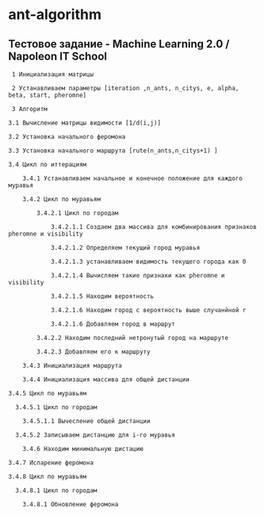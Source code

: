 # ant-algorithm
Тестовое задание - Machine Learning 2.0 / Napoleon IT School
----------------------------------------------------------------
     1 Инициализация матрицы

     2 Устанавливаем параметры [iteration ,n_ants, n_citys, e, alpha, beta, start, pheromne]
	
     3 Алгоритм

	3.1 Вычисление матрицы видимости [1/d(i,j)]
	
	3.2 Установка начального феромона
	
	3.3 Установка начального маршрута [rute(n_ants,n_citys+1) ]
	
	3.4 Цикл по иттерациям
	
		3.4.1 Устанавливаем начальное и конечное положение для каждого муравья
		
		3.4.2 Цикл по муравьям
		
			3.4.2.1 Цикл по городам
			
				3.4.2.1.1 Создаем два массива для комбинирования признаков pheromne и visibility
				
				3.4.2.1.2 Определяем текущий город муравья
				
				3.4.2.1.3 устанавливаем видимость текущего города как 0
				
				3.4.2.1.4 Вычисляем такие признаки как pheromne и visibility
				
				3.4.2.1.5 Находим вероятность
				
				3.4.2.1.6 Находим город с вероятность выше случанйной r
				
				3.4.2.1.6 Добавляем город в маршрут
				
			3.4.2.2 Находим последний нетронутый город на маршруте
			
			3.4.2.3 Добавляем его к маршруту 
			
		3.4.3 Инициализация маршрута
		
		3.4.4 Инициализация массива для общей дистанции
    
    3.4.5 Цикл по муравьям
    
      3.4.5.1 Цикл по городам
      
        3.4.5.1.1 Вычесление общей дистанции
        
      3.4.5.2 Записываем дистанцию для i-го муравья
      
		3.4.6 Находим минимальную дистацию
    
    3.4.7 Испарение феромона
    
    3.4.8 Цикл по муравьям
    
      3.4.8.1 Цикл по городам
      
        3.4.8.1 Обновление феромона
      
      
				
				
				
				
					
					
					
					
					
					
					
					
					
					
					
					
					
					
			
		
		
